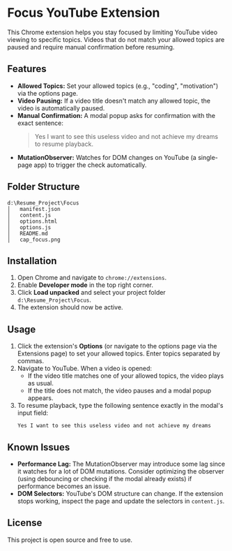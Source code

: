 # Focus YouTube Extension

This Chrome extension helps you stay focused by limiting YouTube video viewing to specific topics. Videos that do not match your allowed topics are paused and require manual confirmation before resuming.

## Features

- **Allowed Topics:** Set your allowed topics (e.g., "coding", "motivation") via the options page.
- **Video Pausing:** If a video title doesn't match any allowed topic, the video is automatically paused.
- **Manual Confirmation:** A modal popup asks for confirmation with the exact sentence:
  > Yes I want to see this useless video and not achieve my dreams  
  to resume playback.
- **MutationObserver:** Watches for DOM changes on YouTube (a single-page app) to trigger the check automatically.

## Folder Structure

```
d:\Resume_Project\Focus
│   manifest.json
│   content.js
│   options.html
│   options.js
│   README.md
│   cap_focus.png
```

## Installation

1. Open Chrome and navigate to `chrome://extensions`.
2. Enable **Developer mode** in the top right corner.
3. Click **Load unpacked** and select your project folder `d:\Resume_Project\Focus`.
4. The extension should now be active.

## Usage

1. Click the extension's **Options** (or navigate to the options page via the Extensions page) to set your allowed topics. Enter topics separated by commas.
2. Navigate to YouTube. When a video is opened:
   - If the video title matches one of your allowed topics, the video plays as usual.
   - If the title does not match, the video pauses and a modal popup appears.
3. To resume playback, type the following sentence exactly in the modal's input field:
   ```
   Yes I want to see this useless video and not achieve my dreams
   ```

## Known Issues

- **Performance Lag:** The MutationObserver may introduce some lag since it watches for a lot of DOM mutations. Consider optimizing the observer (using debouncing or checking if the modal already exists) if performance becomes an issue.
- **DOM Selectors:** YouTube's DOM structure can change. If the extension stops working, inspect the page and update the selectors in `content.js`.

## License

This project is open source and free to use.